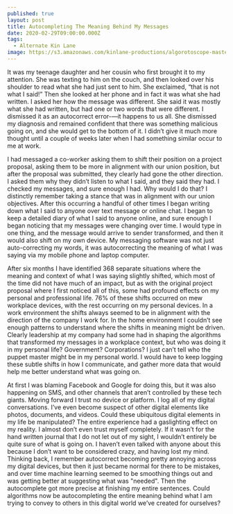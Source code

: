 ```yaml
---
published: true
layout: post
title: Autocompleting The Meaning Behind My Messages
date: 2020-02-29T09:00:00.000Z
tags:
  - Alternate Kin Lane
image: https://s3.amazonaws.com/kinlane-productions/algorotoscope-master/bf-skinner-old-piano-playing-hospital.jpg
---
```

It was my teenage daughter and her cousin who first brought it to my attention. She was texting to him on the couch, and then looked over his shoulder to read what she had just sent to him. She exclaimed, “that is not what I said!” Then she looked at her phone and in fact it was what she had written. I asked her how the message was different. She said it was mostly what she had written, but had one or two words that were different. I dismissed it as an autocorrect error-—it happens to us all. She dismissed my diagnosis and remained confident that there was something malicious going on, and she would get to the bottom of it. I didn’t give it much more thought until a couple of weeks later when I had something similar occur to me at work.

I had messaged a co-worker asking them to shift their position on a project proposal, asking them to be more in alignment with our union position, but after the proposal was submitted, they clearly had gone the other direction. I asked them why they didn’t listen to what I said, and they said they had. I checked my messages, and sure enough I had. Why would I do that? I distinctly remember taking a stance that was in alignment with our union objectives. After this occurring a handful of other times I began writing down what I said to anyone over text message or online chat. I began to keep a detailed diary of what I said to anyone online, and sure enough I began noticing that my messages were changing over time. I would type in one thing, and the message would arrive to sender transformed, and then it would also shift on my own device. My messaging software was not just auto-correcting my words, it was autocorrecting the meaning of what I was saying via my mobile phone and laptop computer.

After six months I have identified 368 separate situations where the meaning and context of what I was saying slightly shifted, which most of the time did not have much of an impact, but as with the original project proposal where I first noticed all of this, some had profound effects on my personal and professional life. 76% of these shifts occurred on mew workplace devices, with the rest occurring on my personal devices. In a work environment the shifts always seemed to be in alignment with the direction of the company I work for. In the home environment I couldn’t see enough patterns to understand where the shifts in meaning might be driven. Clearly leadership at my company had some had in shaping the algorithms that transformed my messages in a workplace context, but who was doing it in my personal life? Government? Corporations? I just can’t tell who the puppet master might be in my personal world. I would have to keep logging these subtle shifts in how I communicate, and gather more data that would help me better understand what was going on.

At first I was blaming Facebook and Google for doing this, but it was also happening on SMS, and other channels that aren’t controlled by these tech giants. Moving forward I trust no device or platform. I log all of my digital conversations. I’ve even become suspect of other digital elements like photos, documents, and videos. Could these ubiquitous digital elements in my life be manipulated? The entire experience had a gaslighting effect on my reality. I almost don’t even trust myself completely. If it wasn’t for the hand written journal that I do not let out of my sight, I wouldn’t entirely be quite sure of what is going on. I haven’t even talked with anyone about this because I don’t want to be considered crazy, and having lost my mind. Thinking back, I remember autocorrect becoming pretty annoying across my digital devices, but then it just became normal for there to be mistakes, and over time machine learning seemed to be smoothing things out and was getting better at suggesting what was "needed". Then the autocomplete got more precise at finishing my entire sentences. Could algorithms now be autocompleting the entire meaning behind what I am trying to convey to others in this digital world we’ve created for ourselves?
